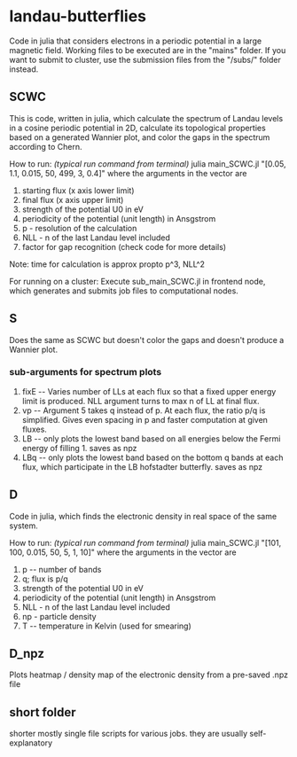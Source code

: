 # landau-butterflies
Code in julia that considers electrons in a periodic potential in a large magnetic field.
Working files to be executed are in the "mains" folder.
If you want to submit to cluster, use the submission files from the "/subs/" folder instead.

## SCWC
This is code, written in julia, which calculate the spectrum of Landau levels in a cosine periodic potential in 2D,
calculate its topological properties based on a generated Wannier plot, and color the gaps in the spectrum according to Chern.

How to run: _(typical run command from terminal)_ 
julia main_SCWC.jl "[0.05, 1.1, 0.015, 50, 499, 3, 0.4]"
where the arguments in the vector are

1. starting flux (x axis lower limit)
2. final flux (x axis upper limit)
3. strength of the potential U0 in eV
4. periodicity of the potential (unit length) in Ansgstrom
5. p - resolution of the calculation
6. NLL - n of the last Landau level included
7. factor for gap recognition (check code for more details)

Note: time for calculation is approx propto p^3, NLL^2

For running on a cluster:
Execute sub_main_SCWC.jl in frontend node, which generates and submits job files to computational nodes.

## S
Does the same as SCWC but doesn't color the gaps and doesn't produce a Wannier plot.

### sub-arguments for spectrum plots

1. fixE -- Varies number of LLs at each flux so that a fixed upper energy limit is produced. NLL argument turns to max n of LL at final flux. 
2. vp -- Argument 5 takes q instead of p. At each flux, the ratio p/q is simplified. Gives even spacing in p and faster computation at given fluxes.
3. LB -- only plots the lowest band based on all energies below the Fermi energy of filling 1. saves as npz
4. LBq -- only plots the lowest band based on the bottom q bands at each flux, which participate in the LB hofstadter butterfly. saves as npz


## D
Code in julia, which finds the electronic density in real space of the same system.

How to run: _(typical run command from terminal)_ 
julia main_SCWC.jl "[101, 100, 0.015, 50, 5, 1, 10]"
where the arguments in the vector are
1. p -- number of bands
2. q; flux is p/q
3. strength of the potential U0 in eV
4. periodicity of the potential (unit length) in Ansgstrom
5. NLL - n of the last Landau level included
6. np - particle density
7. T -- temperature in Kelvin (used for smearing)

## D_npz
Plots heatmap / density map of the electronic density from a pre-saved .npz file

## short folder
shorter mostly single file scripts for various jobs. they are usually self-explanatory


